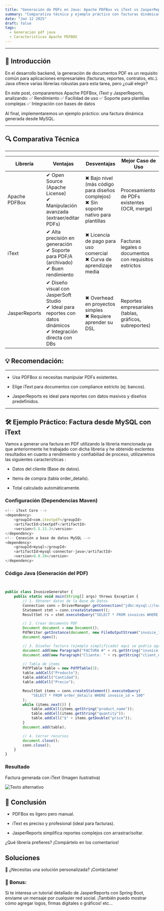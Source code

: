 ```yaml
---
title: "Generación de PDFs en Java: Apache PDFBox vs iText vs JasperReports"
summary: "Comparativa técnica y ejemplo práctico con facturas dinámicas desde una base de datos"
date: "Jan 12 2025"
draft: false
tags:
  - Generacion pdf java
  - Caracteristicas Apache PDFBOX
---
```


---

## 📌 Introducción

En el desarrollo backend, la generación de documentos PDF es un requisito común para aplicaciones empresariales (facturas, reportes, contratos, etc.). Java ofrece varias librerías robustas para esta tarea, pero ¿cuál elegir?

En este post, compararemos Apache PDFBox, iText y JasperReports, analizando:
✅ Rendimiento
✅ Facilidad de uso
✅ Soporte para plantillas complejas
✅ Integración con bases de datos

Al final, implementaremos un ejemplo práctico: una factura dinámica generada desde MySQL.

---

## 🔍 Comparativa Técnica

---

| Librería      | Ventajas                                                                                                                | Desventajas                                                                                | Mejor Caso de Uso                                      |
| ------------- | ----------------------------------------------------------------------------------------------------------------------- | ------------------------------------------------------------------------------------------ | ------------------------------------------------------ |
| Apache PDFBox | ✔ Open Source (Apache License) <br> ✔ Manipulación avanzada (extraer/editar PDFs)                                       | ✖ Bajo nivel (más código para diseños complejos) <br> ✖ Sin soporte nativo para plantillas | Procesamiento de PDFs existentes (OCR, merge)          |
| iText         | ✔ Alta precisión en generación <br> ✔ Soporte para PDF/A (archivado) <br> ✔ Buen rendimiento                            | ✖ Licencia de pago para uso comercial <br> ✖ Curva de aprendizaje media                    | Facturas legales o documentos con requisitos estrictos |
| JasperReports | ✔ Diseño visual con JasperSoft Studio <br> ✔ Ideal para reportes con datos dinámicos <br> ✔ Integración directa con DBs | ✖ Overhead en proyectos simples <br> ✖ Requiere aprender su DSL                            | Reportes empresariales (tablas, gráficos, subreportes) |

## 💡 Recomendación:

---

- Usa PDFBox si necesitas manipular PDFs existentes.

- Elige iText para documentos con compliance estricto (ej: bancos).

- JasperReports es ideal para reportes con datos masivos y diseños predefinidos.

---

## 🛠 Ejemplo Práctico: Factura desde MySQL con iText

Vamos a generar una factura en PDF utilizando la libreria mencionada ya que anteriormente he trabajado con dicha libreria y he obtenido exclentes resultados en cuanto a rendimiento y confiabiliad de proceso, utilizaremos las siguientes caracterizticas :

- Datos del cliente (Base de datos).

- Items de compra (tabla order_details).

- Total calculado automáticamente.

### Configuración (Dependencias Maven)

```js
<!-- iText Core -->
<dependency>
    <groupId>com.itextpdf</groupId>
    <artifactId>itextpdf</artifactId>
    <version>5.5.13.3</version>
</dependency>
<!-- Conexión a base de datos MySQL -->
<dependency>
    <groupId>mysql</groupId>
    <artifactId>mysql-connector-java</artifactId>
    <version>8.0.28</version>
</dependency>
```

### Código Java (Generación del PDF)

```js


public class InvoiceGenerator {
    public static void main(String[] args) throws Exception {
        // 1. Obtener datos de la Base de Datos
        Connection conn = DriverManager.getConnection("jdbc:mysql://localhost:8080/tu_base_datos", "usuario", "contraseña");
        Statement stmt = conn.createStatement();
        ResultSet rs = stmt.executeQuery("SELECT * FROM invoices WHERE id = 100");

        // 2. Crear documento PDF
        Document document = new Document();
        PdfWriter.getInstance(document, new FileOutputStream("invoice_100.pdf"));
        document.open();

        // 3. Diseñar factura (ejemplo simplificado) aqui se podria agregar todo el contenido de la factura en este caso o lo que necesitamos para el caso especifico
        document.add(new Paragraph("FACTURA #" + rs.getString("invoice_id")));
        document.add(new Paragraph("Cliente: " + rs.getString("client_name")));

        // Tabla de items
        PdfPTable table = new PdfPTable(3);
        table.addCell("Producto");
        table.addCell("Cantidad");
        table.addCell("Precio");

        ResultSet items = conn.createStatement().executeQuery(
            "SELECT * FROM order_details WHERE invoice_id = 100"
        );
        while (items.next()) {
            table.addCell(items.getString("product_name"));
            table.addCell(items.getString("quantity"));
            table.addCell("$" + items.getDouble("price"));
        }
        document.add(table);

        // 4. Cerrar recursos
        document.close();
        conn.close();
    }
}
```

### Resultado

Factura generada con iText (Imagen ilustrativa)

![Texto alternativo](/ResultadoCodePdfItext.png)

## 🚀 Conclusión

- PDFBox es ligero pero manual.

- iText es preciso y profesional (ideal para facturas).

- JasperReports simplifica reportes complejos con arrastrar/soltar.

¿Qué librería prefieres? ¡Compártelo en los comentarios!

## Soluciones

📢 ¿Necesitas una solución personalizada? ¡Contáctame!

### 🌟 Bonus:

Si te interesa un tutorial detallado de JasperReports con Spring Boot, enviame un mensaje por cualquier red social. ¡También puedo mostrar cómo agregar logos, firmas digitales o gráficos! etc...
